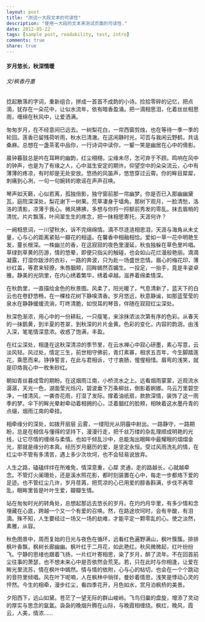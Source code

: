 ```yaml
---
layout: post
title: "测试一大段文本的可读性"
description: "使用一大段的文本来测试页面的可读性."
date: 2012-05-22
tags: [sample post, readability, test, intro]
comments: true
share: true
---
```


#### 岁月悠长，秋深情暖

###### 文/枫香丹墨

捻起散落的字词，重新组合，拼成一首首不成韵的小诗。捡拾零碎的记忆，把点滴，犹存在一朵花中，让似水流年，依有暗香盈涌。把一滴相思泪，化着丝丝相思雨，缠绵在秋风中，让爱洒满。

匆匆岁月，在不经意间已远去。一树梨花白，一帘西窗剪烛，也在等待一季一季的轮回。莲香已留残荷听雨，秋水已清澈。在这闲静时光，可否与我闲云野鹤，共话桑麻。总想在一盏茶茗中品你，一行诗词中读你，一颦一笑是幽居在心中的倩影。

晨钟暮鼓总是吟在耳畔的幽韵，红尘栩栩，尘缘未尽，怎可弃于不顾。鸣响在风中的钟声，也是为了有缘之人，心中滋生安定的期许。仰望空中的朵朵流云，心中有薄薄的疼凉，有时却是无处安放。悠扬的风笛声，悠悠穿过云霄。你的眸目犀犀，刺痛到心冽，一句一句婉转的歌谣在声声召唤。

琴声如天籁，心似若离，孤独俏影，独守窗前那一帘幽梦。你是否已入那幽幽黛瓦，庭院深深处，梨花谢下一树果。荒草凄身于墙角。那树下观月，一脸清愁，洛洛的清影，凉薄于我心。微风拂拂，多想与你捋一捋额前秀发的零乱。抹去眉梢的清忧。片片飘落，叶间翠生生的疼念，把一抹相思寄托，天涯何许？

一阙相思词，一川望秋水，诉不完绵绵情。滴不尽涟涟相思泪，天涯与海角从未丈量，心与心的距离紧贴一瓣花的相遥。在馨香中相融相恰。爱如一草一花中明艳生发，蔓长根深。一株幽兰的香，在这寂寂的夜色里漫延，秋虫独躲在草色里吟唱。草绿到草黄的历游，情的悠晕，即便只指尖的触碰，也会如山花烂漫般艳丽。滴滴凝露，打湿你跋涉的衣衫，一路的奔波，只为赴一场盛世恋情。眉心的梅花印，薄纱红盖，等君来轻撩，朱唇胭颊，回眸嫣然百媚生。一投足，一抬手，竟是丰姿卓雅。静美的光阴里，在内心绣着繁华，绣着卓越。滋养着绵柔情深。

在秋韵里，一直描绘金色的秋景图。风柔了，阳光暖了，气息清新了，蓝天下的白云也在卷舒悠畅，在一棵桂花树下静嗅清香。岁月悠远，秋意静谧，如那蓝莹莹的泉水在静静缓缓流淌，叮咚清脆，如悦耳的琴音，伴随在寂寂红尘深处。

秋深色渐浓，用心中的一份耕耘，一只瘦笔，来涂抹浓淡次第有序的色彩。从春天的一抹鹅黄，到半夏的苍翠，到秋深的片片金黄。色彩的变化，内容的韵涵，由浅入深，笔笔情深意浓。收惑了饱满，丰盈。

在红尘深处，相逢在这秋深清凉的季节里，在云水禅心中寂心研墨，素心写意，云淡风轻。风过处，情定三生，前世相守佛前，青灯素寡，相求五百年，今生脚踏莲花，乘愿而来。铮铮誓言，在此与君相诉，寸寸衷肠，惺惺相惜。眉弯的浅笑，就是印烙我心中一枚朱砂红。

朝如青丝暮成雪的期盼。在这烟雨江南，小桥流水之上。远看烟雨蒙蒙，近观流水潺潺，天光一色，湖面莹光烁闪，碧波垂下万条柳丝，倒影着婀娜。乌云万里碧空净，一缕清风，一袭杏花雨，打湿了发际。撑着油纸扇，款款深情，装饰了这一雨季的梦。伞下的眸光晕射牵动着相拥的心，泛着胭红的脸颊，相映着这水墨丹青的点缀，烟雨江南的牵挂。

相牵缘分的深处，如拨开层层 云雾，一缕阳光从阴霾中射出。一路静守，一路期盼，总是在相信与懂得的坚持下，漫漫行走，把千丝万缕的杂乱理顺成明艳的光线，让它尽情的缠绵与柔情。也如千倾乱沙中，总能淘出眼眸中最耀眼的熠熠金光，那就是缘分的本真。经历岁月磨历的爱，是坚定永恒。受过风雨洗礼的情，在红尘中不管有多清苦，遇上多少次坎坷，也不会轻易说放弃。

人生之路，磕磕绊绊在所难免，情深意重，心犀 灵通，走的路越长，心就越牵念。不管灯火阑珊处，还是溪水照花影，都时刻装置在心中，每走一步都烙下爱的足迹。也不管红尘几许，岁月荏苒，把荒凉的心已用爱的醇香斟满，步伐不再零乱，眼眸里皆是叶叶生爱，瓣瓣生情。

站在匆匆时光的转角处，总想起那远去悠长的岁月。在灼灼月华里，有多少情和念埋藏在心底，跨越一个又一个有爱的召唤。然，在路途坎坷时，会有辛酸，有泪滴。殊不知，人生要经过一场又一场的劫难，才能平定一颗零乱的心。使之淡然，素雅，从容。

秋色图景中，周而复始的日光与夜色在循环，远看红色遍野满山，枫叶簇簇。排排枫叶香飘，枫树长廊幽幽。枫叶红于二月花，如此艳红。秋风微微起，红叶纷纷飞。宁静的思绪也跟着飞扬，一片红叶寄相思，染了岁月，醉了流年。不在回首前尘往事的萧瑟，也不想未来心中是否依然会荒芜。若，只在此时与你相逢，让爱在眸光里流苏，情在枫叶中嫣然。情与情的依附，心与心的帖切，也会在一个个跳动的音符里倾唱。风在叶下呢喃，人在枫林中徜徉，曼妙着情思，浅笑是悸动心灵的怦然。今生的相牵，漫步红尘，看四季花开，月色如水，赏月泊枫桥的美景。

夕阳西下，远山如黛。苍茫了一望无际的群山峻岭。飞鸟归巢的盘旋，增添了灵动的厚实与思念的氤氲。袅袅的晚烟升腾在山际，与晚霞相缠绕。枫红，晚风，霞云，人美，情浓……
